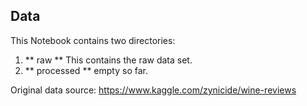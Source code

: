 ## Data

This Notebook contains two directories:
1. ** raw **
This contains the raw data set.
2. ** processed **
empty so far.

Original data source: https://www.kaggle.com/zynicide/wine-reviews